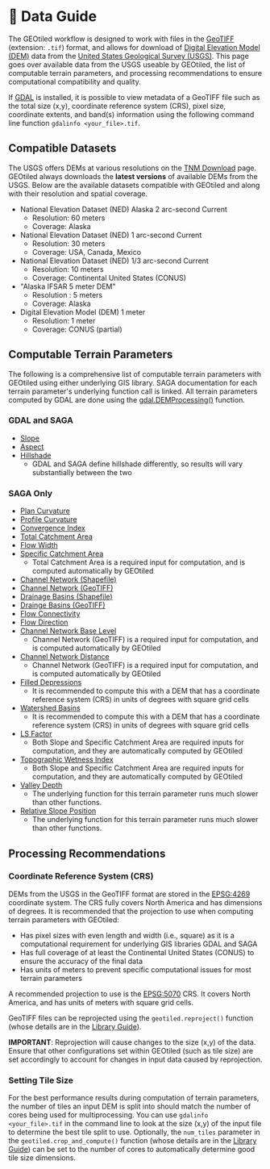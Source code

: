 # 💾 Data Guide

The GEOtiled workflow is designed to work with files in the [GeoTIFF](https://www.earthdata.nasa.gov/about/esdis/esco/standards-practices/geotiff) (extension: `.tif`) format, and allows for download of [Digital Elevation Model (DEM)](https://www.usgs.gov/faqs/what-a-digital-elevation-model-dem) data from the [United States Geological Survey (USGS)](https://www.usgs.gov/). This page goes over available data from the USGS useable by GEOtiled, the list of computable terrain parameters, and processing recommendations to ensure computational compatibility and quality.

If [GDAL](https://gdal.org/en/stable/) is installed, it is possible to view metadata of a GeoTIFF file such as the total size (x,y), coordinate reference system (CRS), pixel size, coordinate extents, and band(s) information using the following command line function `gdalinfo <your_file>.tif`.

## Compatible Datasets

The USGS offers DEMs at various resolutions on the [TNM Download](https://apps.nationalmap.gov/downloader/#/) page. GEOtiled always downloads the **latest versions** of available DEMs from the USGS. Below are the available datasets compatible with GEOtiled and along with their resolution and spatial coverage.

* National Elevation Dataset (NED) Alaska 2 arc-second Current
  * Resolution: 60 meters
  * Coverage: Alaska
* National Elevation Dataset (NED) 1 arc-second Current
  * Resolution: 30 meters
  * Coverage: USA, Canada, Mexico
* National Elevation Dataset (NED) 1/3 arc-second Current
  * Resolution: 10 meters
  * Coverage: Continental United States (CONUS)
* "Alaska IFSAR 5 meter DEM"
  * Resolution : 5 meters
  * Coverage: Alaska
* Digital Elevation Model (DEM) 1 meter
  * Resolution: 1 meter
  * Coverage: CONUS (partial)

## Computable Terrain Parameters

The following is a comprehensive list of computable terrain parameters with GEOtiled using either underlying GIS library. SAGA documentation for each terrain parameter's underlying function call is linked. All terrain parameters computed by GDAL are done using the [gdal.DEMProcessing()](https://gdal.org/en/stable/api/python/utilities.html) function.

### GDAL and SAGA

* [Slope](https://saga-gis.sourceforge.io/saga_tool_doc/9.3.1/ta_morphometry_0.html)
* [Aspect](https://saga-gis.sourceforge.io/saga_tool_doc/9.3.1/ta_morphometry_0.html)
* [Hillshade](https://saga-gis.sourceforge.io/saga_tool_doc/9.3.1/ta_lighting_0.html)
  * GDAL and SAGA define hillshade differently, so results will vary substantially between the two

### SAGA Only

* [Plan Curvature](https://saga-gis.sourceforge.io/saga_tool_doc/9.3.1/ta_morphometry_0.html)
* [Profile Curvature](https://saga-gis.sourceforge.io/saga_tool_doc/9.3.1/ta_morphometry_0.html)
* [Convergence Index](https://saga-gis.sourceforge.io/saga_tool_doc/9.3.1/ta_morphometry_1.html)
* [Total Catchment Area](https://saga-gis.sourceforge.io/saga_tool_doc/9.3.1/ta_hydrology_0.html)
* [Flow Width](https://saga-gis.sourceforge.io/saga_tool_doc/9.3.1/ta_hydrology_19.html)
* [Specific Catchment Area](https://saga-gis.sourceforge.io/saga_tool_doc/9.3.1/ta_hydrology_19.html)
  * Total Catchment Area is a required input for computation, and is computed automatically by GEOtiled
* [Channel Network (Shapefile)](https://saga-gis.sourceforge.io/saga_tool_doc/9.3.1/ta_channels_5.html)
* [Channel Network (GeoTIFF)](https://saga-gis.sourceforge.io/saga_tool_doc/9.3.1/ta_channels_5.html)
* [Drainage Basins (Shapefile)](https://saga-gis.sourceforge.io/saga_tool_doc/9.3.1/ta_channels_5.html)
* [Drainge Basins (GeoTIFF)](https://saga-gis.sourceforge.io/saga_tool_doc/9.3.1/ta_channels_5.html)
* [Flow Connectivity](https://saga-gis.sourceforge.io/saga_tool_doc/9.3.1/ta_channels_5.html)
* [Flow Direction](https://saga-gis.sourceforge.io/saga_tool_doc/9.3.1/ta_channels_5.html)
* [Channel Network Base Level](https://saga-gis.sourceforge.io/saga_tool_doc/9.3.1/ta_channels_3.html)
  * Channel Network (GeoTIFF) is a required input for computation, and is computed automatically by GEOtiled
* [Channel Network Distance](https://saga-gis.sourceforge.io/saga_tool_doc/9.3.1/ta_channels_3.html)
  * Channel Network (GeoTIFF) is a required input for computation, and is computed automatically by GEOtiled
* [Filled Depressions](https://saga-gis.sourceforge.io/saga_tool_doc/9.3.1/ta_preprocessor_4.html)
  * It is recommended to compute this with a DEM that has a coordinate reference system (CRS) in units of degrees with square grid cells
* [Watershed Basins](https://saga-gis.sourceforge.io/saga_tool_doc/9.3.1/ta_preprocessor_4.html)
  * It is recommended to compute this with a DEM that has a coordinate reference system (CRS) in units of degrees with square grid cells
* [LS Factor](https://saga-gis.sourceforge.io/saga_tool_doc/9.3.1/ta_hydrology_22.html)
  * Both Slope and Specific Catchment Area are required inputs for computation, and they are automatically computed by GEOtiled
* [Topographic Wetness Index](https://saga-gis.sourceforge.io/saga_tool_doc/9.3.1/ta_hydrology_20.html)
  * Both Slope and Specific Catchment Area are required inputs for computation, and they are automatically computed by GEOtiled
* [Valley Depth](https://saga-gis.sourceforge.io/saga_tool_doc/9.3.1/ta_morphometry_14.html)
  * The underlying function for this terrain parameter runs much slower than other functions.
* [Relative Slope Position](https://saga-gis.sourceforge.io/saga_tool_doc/9.3.1/ta_morphometry_14.html)
  * The underlying function for this terrain parameter runs much slower than other functions.

## Processing Recommendations

### Coordinate Reference System (CRS)

DEMs from the USGS in the GeoTIFF format are stored in the [EPSG:4269](https://epsg.io/4269) coordinate system. The CRS fully covers North America and has dimensions of degrees. It is recommended that the projection to use when computing terrain parameters with GEOtiled:

* Has pixel sizes with even length and width (i.e., square) as it is a computational requirement for underlying GIS libraries GDAL and SAGA 
* Has full coverage of at least the Continental United States (CONUS) to ensure the accuracy of the final data
* Has units of meters to prevent specific computational issues for most terrain parameters

A recommended projection to use is the [EPSG:5070](https://epsg.io/5070) CRS. It covers North America, and has units of meters with square grid cells.

GeoTIFF files can be reprojected using the `geotiled.reproject()` function (whose details are in the [Library Guide](./library.md)).

**IMPORTANT**: Reprojection will cause changes to the size (x,y) of the data. Ensure that other configurations set within GEOtiled (such as tile size) are set accordingly to account for changes in input data caused by reprojection.

### Setting Tile Size

For the best performance results during computation of terrain parameters, the number of tiles an input DEM is split into should match the number of cores being used for multiprocessing. You can use `gdalinfo <your_file>.tif` in the command line to look at the size (x,y) of the input file to determine the best tile split to use. Optionally, the `num_tiles` parameter in the `geotiled.crop_and_compute()` function (whose details are in the [Library Guide](./library.md)) can be set to the number of cores to automatically determine good tile size dimensions. 